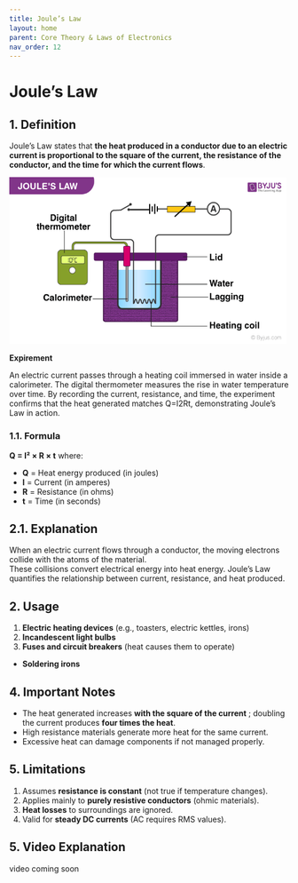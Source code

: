 ```yaml
---
title: Joule’s Law
layout: home
parent: Core Theory & Laws of Electronics
nav_order: 12
---
```



# Joule’s Law

## 1. Definition
Joule’s Law states that **the heat produced in a conductor due to an electric current is proportional to the square of the current, the resistance of the conductor, and the time for which the current flows**.

<img src="\images\Joules-Law.png" width="500" height="300" alt="Joule's Law Expirement">  

**Expirement**

An electric current passes through a heating coil immersed in water inside a calorimeter. The digital thermometer measures the rise in water temperature over time. By recording the current, resistance, and time, the experiment confirms that the heat generated matches Q=I2Rt, demonstrating Joule’s Law in action.

### 1.1. Formula
**Q = I² × R × t**
where:  
- **Q** = Heat energy produced (in joules)  
- **I** = Current (in amperes)  
- **R** = Resistance (in ohms)  
- **t** = Time (in seconds)  



## 2.1. Explanation
When an electric current flows through a conductor, the moving electrons collide with the atoms of the material.  
These collisions convert electrical energy into heat energy. Joule’s Law quantifies the relationship between current, resistance, and heat produced.



## 2. Usage
1. **Electric heating devices** (e.g., toasters, electric kettles, irons)
2. **Incandescent light bulbs**
3. **Fuses and circuit breakers** (heat causes them to operate)
- **Soldering irons**


## 4. Important Notes
- The heat generated increases **with the square of the current** ; doubling the current produces **four times the heat**.
- High resistance materials generate more heat for the same current.
- Excessive heat can damage components if not managed properly.

## 5. Limitations
1. Assumes **resistance is constant** (not true if temperature changes).
2. Applies mainly to **purely resistive conductors** (ohmic materials).
3. **Heat losses** to surroundings are ignored.
4. Valid for **steady DC currents** (AC requires RMS values).

## 5. Video Explanation
video coming soon